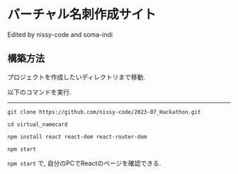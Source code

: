 # バーチャル名刺作成サイト

<p> Edited by nissy-code and soma-indi </p>

## 構築方法
<p> プロジェクトを作成したいディレクトリまで移動.</p>
<p> 以下のコマンドを実行. </p>
<hr>

```git clone https://github.com/nissy-code/2023-07_Hackathon.git```

```cd virtual_namecard```

```npm install react react-dom react-router-dom```

```npm start```

```npm start``` で, 自分のPCでReactのページを確認できる.